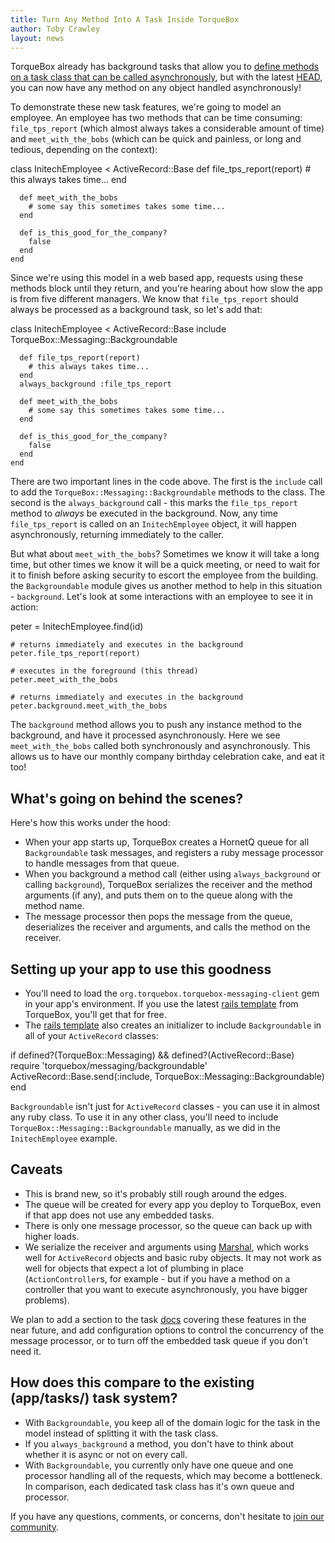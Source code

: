 ```yaml
---
title: Turn Any Method Into A Task Inside TorqueBox
author: Toby Crawley
layout: news
---
```


TorqueBox already has background tasks that allow you to [define methods on a
task class that can be called asynchronously][tasks], but with the latest 
[HEAD][repo], you can now have any method on any object handled asynchronously!

To demonstrate these new task features, we're going to model an employee. An
employee has two methods that can be time consuming: `file_tps_report` (which
almost always takes a considerable amount of time) and `meet_with_the_bobs` 
(which can be quick and painless, or long and tedious, depending on the context):

<script src="https://gist.github.com/806013.js"></script>

<noscript>
    class InitechEmployee < ActiveRecord::Base
      def file_tps_report(report)
        # this always takes time...
      end

      def meet_with_the_bobs
        # some say this sometimes takes some time...
      end
      
      def is_this_good_for_the_company?
        false
      end
    end
</noscript>

Since we're using this model in a web based app, requests using these methods
block until they return, and you're hearing about how slow the app is from
five different managers. We know that `file_tps_report` should always be 
processed as a background task, so let's add that:

<script src="https://gist.github.com/806012.js"></script>

<noscript>
    class InitechEmployee < ActiveRecord::Base
      include TorqueBox::Messaging::Backgroundable
      
      def file_tps_report(report)
        # this always takes time...
      end
      always_background :file_tps_report
      
      def meet_with_the_bobs
        # some say this sometimes takes some time...
      end
      
      def is_this_good_for_the_company?
        false
      end
    end
</noscript>

There are two important lines in the code above. The first is the `include` 
call to add the `TorqueBox::Messaging::Backgroundable` methods to the class. The second
is the `always_background` call - this marks the `file_tps_report` method to *always* 
be executed in the background. Now, any time `file_tps_report` is called on an 
`InitechEmployee` object, it will happen asynchronously, returning immediately to the
caller.

But what about `meet_with_the_bobs`? Sometimes we know it will take a long time, but 
other times we know it will be a quick meeting, or need to wait for it to finish before
asking security to escort the employee from the building. the `Backgroundable` module
gives us another method to help in this situation - `background`. Let's look at some 
interactions with an employee to see it in action:

<script src="https://gist.github.com/806009.js"></script>

<noscript>
    peter = InitechEmployee.find(id)
    
    # returns immediately and executes in the background
    peter.file_tps_report(report)
    
    # executes in the foreground (this thread)
    peter.meet_with_the_bobs
    
    # returns immediately and executes in the background
    peter.background.meet_with_the_bobs
</noscript>

The `background` method allows you to push any instance method to the background, and have 
it processed asynchronously. Here we see `meet_with_the_bobs` called both synchronously and
asynchronously. This allows us to have our monthly company birthday celebration cake, 
and eat it too! 

## What's going on behind the scenes?

Here's how this works under the hood:

* When your app starts up, TorqueBox creates a HornetQ queue for all `Backgroundable` task messages, and 
  registers a ruby message processor to handle messages from that queue.
* When you background a method call (either using `always_background` or calling
  `background`), TorqueBox serializes the receiver and the method arguments (if any), and puts them
  on to the queue along with the method name.
* The message processor then pops the message from the queue, deserializes the receiver and arguments,
  and calls the method on the receiver.

## Setting up your app to use this goodness

* You'll need to load the `org.torquebox.torquebox-messaging-client` gem in your app's environment. 
  If you use the latest [rails template][template] from TorqueBox, you'll get that for free.
* The [rails template][template] also creates an initializer to include `Backgroundable` in all
  of your `ActiveRecord` classes:
  
<script src="https://gist.github.com/806005.js"></script>

<noscript>
    if defined?(TorqueBox::Messaging) && defined?(ActiveRecord::Base)
      require 'torquebox/messaging/backgroundable'
      ActiveRecord::Base.send(:include, TorqueBox::Messaging::Backgroundable)
    end
</noscript>

`Backgroundable` isn't just for `ActiveRecord` classes - you can use it in almost any ruby class.
To use it in any other class, you'll need to include `TorqueBox::Messaging::Backgroundable`
manually, as we did in the `InitechEmployee` example.

## Caveats

* This is brand new, so it's probably still rough around the edges.
* The queue will be created for every app you deploy to TorqueBox, even if that app does not use 
  any embedded tasks. 
* There is only one message processor, so the queue can back up with higher loads.
* We serialize the receiver and arguments using [Marshal][marshal], which works well for
  `ActiveRecord` objects and basic ruby objects. It may not work as well for objects that expect
  a lot of plumbing in place (`ActionController`s, for example - but if you have a method on a 
  controller that you want to execute asynchronously, you have bigger problems). 
  
We plan to add a section to the task [docs][tasks] covering these features in the near future,
and add configuration options to control the concurrency of the message processor, or to turn
off the embedded task queue if you don't need it.

## How does this compare to the existing (app/tasks/) task system?

* With `Backgroundable`, you keep all of the domain logic for the task in the model instead of
  splitting it with the task class.
* If you `always_background` a method, you don't have to think about whether it is async or not on 
  every call.
* With `Backgroundable`, you currently only have one queue and one processor handling all of the 
  requests, which may become a bottleneck. In comparison, each dedicated task class has it's own queue and
  processor.
  
If you have any questions, comments, or concerns, don't hesitate to [join our community][contact].

[tasks]: http://torquebox.org/documentation/current/messaging.html#async-tasks
[repo]: https://github.com/torquebox/torquebox
[template]: https://github.com/torquebox/torquebox/blob/master/system/rake-support/share/rails-template.rb
[marshal]: http://www.ruby-doc.org/core/classes/Marshal.html
[contact]: http://torquebox.org/community/

